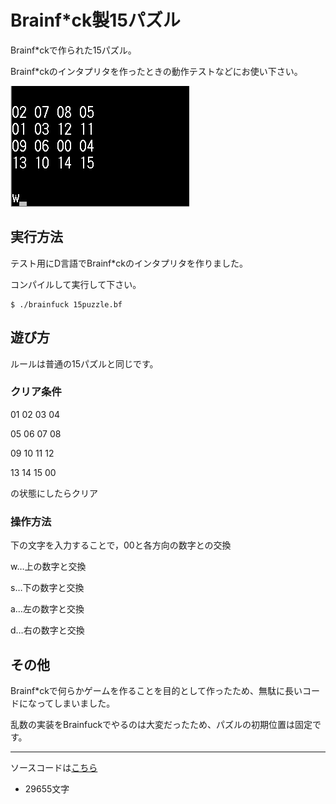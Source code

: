 # Brainf\*ck製15パズル

Brainf\*ckで作られた15パズル。

Brainf\*ckのインタプリタを作ったときの動作テストなどにお使い下さい。

![demo](/demo.gif)

## 実行方法

テスト用にD言語でBrainf*ckのインタプリタを作りました。

コンパイルして実行して下さい。
```
$ ./brainfuck 15puzzle.bf
```

## 遊び方

ルールは普通の15パズルと同じです。

### クリア条件

01 02 03 04

05 06 07 08

09 10 11 12

13 14 15 00

の状態にしたらクリア

### 操作方法

下の文字を入力することで，00と各方向の数字との交換

w…上の数字と交換

s…下の数字と交換

a…左の数字と交換

d…右の数字と交換

## その他

Brainf\*ckで何らかゲームを作ることを目的として作ったため、無駄に長いコードになってしまいました。

乱数の実装をBrainfuckでやるのは大変だったため、パズルの初期位置は固定です。

***
ソースコードは[こちら](/src/15puzzle.bf)

- 29655文字
